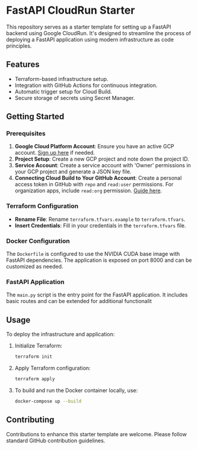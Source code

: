 # FastAPI CloudRun Starter

This repository serves as a starter template for setting up a FastAPI backend using Google CloudRun. It's designed to streamline the process of deploying a FastAPI application using modern infrastructure as code principles.

## Features

- Terraform-based infrastructure setup.
- Integration with GitHub Actions for continuous integration.
- Automatic trigger setup for Cloud Build.
- Secure storage of secrets using Secret Manager.

## Getting Started

### Prerequisites

1. **Google Cloud Platform Account**: Ensure you have an active GCP account. [Sign up here](https://cloud.google.com/) if needed.
2. **Project Setup**: Create a new GCP project and note down the project ID.
3. **Service Account**: Create a service account with 'Owner' permissions in your GCP project and generate a JSON key file.
4. **Connecting Cloud Build to Your GitHub Account**: Create a personal access token in GitHub with `repo` and `read:user` permissions. For organization apps, include `read:org` permission. [Guide here](https://cloud.google.com/build/docs/automating-builds/github/connect-repo-github?generation=2nd-gen#terraform_1).

### Terraform Configuration

- **Rename File**: Rename `terraform.tfvars.example` to `terraform.tfvars`.
- **Insert Credentials**: Fill in your credentials in the `terraform.tfvars` file.

### Docker Configuration

The `Dockerfile` is configured to use the NVIDIA CUDA base image with FastAPI dependencies. The application is exposed on port 8000 and can be customized as needed.

### FastAPI Application

The `main.py` script is the entry point for the FastAPI application. It includes basic routes and can be extended for additional functionalit

## Usage

To deploy the infrastructure and application:

1. Initialize Terraform:
   ```bash
   terraform init
   ```
2. Apply Terraform configuration:
   ```bash
   terraform apply
   ```
3. To build and run the Docker container locally, use:
   ```bash
   docker-compose up --build
   ```

## Contributing

Contributions to enhance this starter template are welcome. Please follow standard GitHub contribution guidelines.

